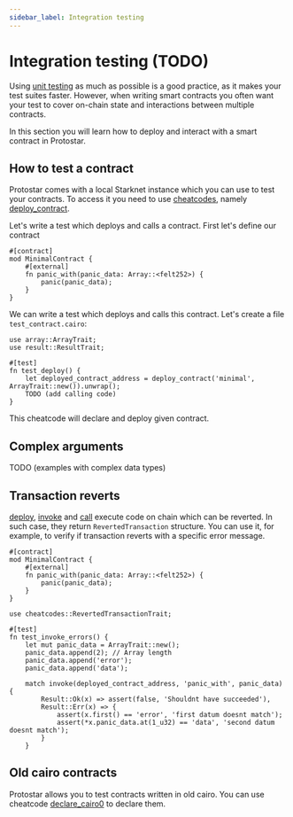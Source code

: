 ```yaml
---
sidebar_label: Integration testing
---
```


# Integration testing (TODO)

Using [unit testing](./01-unit-testing.md) as much as possible is a good practice, as it makes your test suites faster. However, when writing smart contracts you often want your test to cover on-chain state and interactions between multiple contracts.

In this section you will learn how to deploy and interact with a smart contract in Protostar. 

## How to test a contract

Protostar comes with a local Starknet instance which you can use to test your contracts. To access it you need to use [cheatcodes](./cheatcodes-refernce/), namely [deploy_contract](./cheatcodes-refernce/deploy_contract.md).

Let's write a test which deploys and calls a contract. First let's define our contract 

```cairo title="Deployed contract"
#[contract]
mod MinimalContract {
    #[external]
    fn panic_with(panic_data: Array::<felt252>) {
        panic(panic_data);
    }
}
```

We can write a test which deploys and calls this contract. Let's create a file `test_contract.cairo`:
```cairo title="Example"
use array::ArrayTrait;
use result::ResultTrait;

#[test]
fn test_deploy() {
    let deployed_contract_address = deploy_contract('minimal', ArrayTrait::new()).unwrap();
    TODO (add calling code)
}
```
This cheatcode will declare and deploy given contract.

## Complex arguments
TODO (examples with complex data types)

## Transaction reverts

[deploy](./cheatcodes-refernce/deploy.md), [invoke](./cheatcodes-refernce/invoke.md) and [call](./cheatcodes-refernce/call.md) execute code on chain which can be reverted.
In such case, they return `RevertedTransaction` structure. You can use it, for example, to verify if transaction reverts with a specific error message.

```cairo title="Deployed contract"
#[contract]
mod MinimalContract {
    #[external]
    fn panic_with(panic_data: Array::<felt252>) {
        panic(panic_data);
    }
}
```
```cairo title="Test"
use cheatcodes::RevertedTransactionTrait;

#[test]
fn test_invoke_errors() {
    let mut panic_data = ArrayTrait::new();
    panic_data.append(2); // Array length
    panic_data.append('error');
    panic_data.append('data');
    
    match invoke(deployed_contract_address, 'panic_with', panic_data) {
        Result::Ok(x) => assert(false, 'Shouldnt have succeeded'),
        Result::Err(x) => {
            assert(x.first() == 'error', 'first datum doesnt match');
            assert(*x.panic_data.at(1_u32) == 'data', 'second datum doesnt match');
        }
    }
```

## Old cairo contracts

Protostar allows you to test contracts written in old cairo. You can use cheatcode [declare_cairo0](./cheatcodes-refernce/declare-cairo0.md) to declare them.